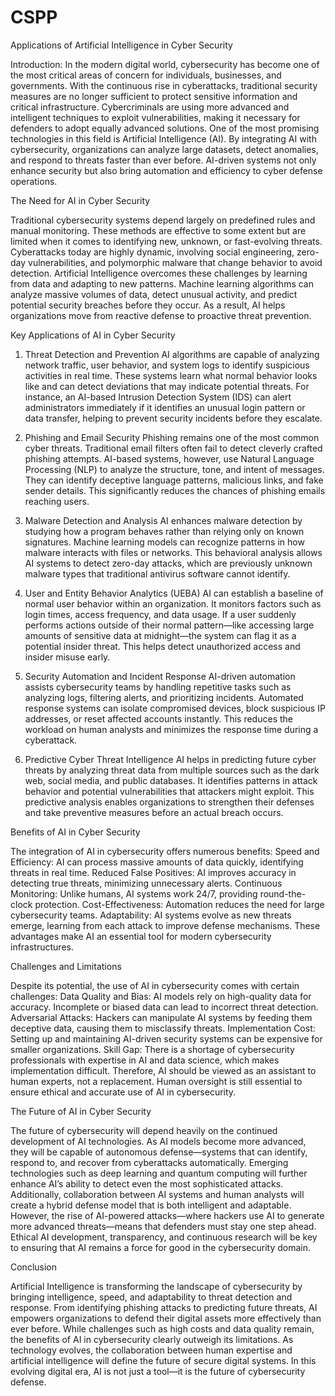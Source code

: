 # CSPP
Applications of Artificial Intelligence in Cyber Security

Introduction:
In the modern digital world, cybersecurity has become one of the most critical areas of concern for individuals, businesses, and governments. With the continuous rise in cyberattacks, traditional security measures are no longer sufficient to protect sensitive information and critical infrastructure. Cybercriminals are using more advanced and intelligent techniques to exploit vulnerabilities, making it necessary for defenders to adopt equally advanced solutions.
One of the most promising technologies in this field is Artificial Intelligence (AI). By integrating AI with cybersecurity, organizations can analyze large datasets, detect anomalies, and respond to threats faster than ever before. AI-driven systems not only enhance security but also bring automation and efficiency to cyber defense operations.

The Need for AI in Cyber Security

Traditional cybersecurity systems depend largely on predefined rules and manual monitoring. These methods are effective to some extent but are limited when it comes to identifying new, unknown, or fast-evolving threats. Cyberattacks today are highly dynamic, involving social engineering, zero-day vulnerabilities, and polymorphic malware that change behavior to avoid detection.
Artificial Intelligence overcomes these challenges by learning from data and adapting to new patterns. Machine learning algorithms can analyze massive volumes of data, detect unusual activity, and predict potential security breaches before they occur. As a result, AI helps organizations move from reactive defense to proactive threat prevention.

Key Applications of AI in Cyber Security
1. Threat Detection and Prevention
AI algorithms are capable of analyzing network traffic, user behavior, and system logs to identify suspicious activities in real time. These systems learn what normal behavior looks like and can detect deviations that may indicate potential threats. For instance, an AI-based Intrusion Detection System (IDS) can alert administrators immediately if it identifies an unusual login pattern or data transfer, helping to prevent security incidents before they escalate.

2. Phishing and Email Security
Phishing remains one of the most common cyber threats. Traditional email filters often fail to detect cleverly crafted phishing attempts. AI-based systems, however, use Natural Language Processing (NLP) to analyze the structure, tone, and intent of messages. They can identify deceptive language patterns, malicious links, and fake sender details. This significantly reduces the chances of phishing emails reaching users.

3. Malware Detection and Analysis
AI enhances malware detection by studying how a program behaves rather than relying only on known signatures. Machine learning models can recognize patterns in how malware interacts with files or networks. This behavioral analysis allows AI systems to detect zero-day attacks, which are previously unknown malware types that traditional antivirus software cannot identify.

4. User and Entity Behavior Analytics (UEBA)
AI can establish a baseline of normal user behavior within an organization. It monitors factors such as login times, access frequency, and data usage. If a user suddenly performs actions outside of their normal pattern—like accessing large amounts of sensitive data at midnight—the system can flag it as a potential insider threat. This helps detect unauthorized access and insider misuse early.

5. Security Automation and Incident Response
AI-driven automation assists cybersecurity teams by handling repetitive tasks such as analyzing logs, filtering alerts, and prioritizing incidents. Automated response systems can isolate compromised devices, block suspicious IP addresses, or reset affected accounts instantly. This reduces the workload on human analysts and minimizes the response time during a cyberattack.

6. Predictive Cyber Threat Intelligence
AI helps in predicting future cyber threats by analyzing threat data from multiple sources such as the dark web, social media, and public databases. It identifies patterns in attack behavior and potential vulnerabilities that attackers might exploit. This predictive analysis enables organizations to strengthen their defenses and take preventive measures before an actual breach occurs.

Benefits of AI in Cyber Security

The integration of AI in cybersecurity offers numerous benefits:
Speed and Efficiency: AI can process massive amounts of data quickly, identifying threats in real time.
Reduced False Positives: AI improves accuracy in detecting true threats, minimizing unnecessary alerts.
Continuous Monitoring: Unlike humans, AI systems work 24/7, providing round-the-clock protection.
Cost-Effectiveness: Automation reduces the need for large cybersecurity teams.
Adaptability: AI systems evolve as new threats emerge, learning from each attack to improve defense mechanisms.
These advantages make AI an essential tool for modern cybersecurity infrastructures.

Challenges and Limitations

Despite its potential, the use of AI in cybersecurity comes with certain challenges:
Data Quality and Bias: AI models rely on high-quality data for accuracy. Incomplete or biased data can lead to incorrect threat detection.
Adversarial Attacks: Hackers can manipulate AI systems by feeding them deceptive data, causing them to misclassify threats.
Implementation Cost: Setting up and maintaining AI-driven security systems can be expensive for smaller organizations.
Skill Gap: There is a shortage of cybersecurity professionals with expertise in AI and data science, which makes implementation difficult.
Therefore, AI should be viewed as an assistant to human experts, not a replacement. Human oversight is still essential to ensure ethical and accurate use of AI in cybersecurity.

The Future of AI in Cyber Security

The future of cybersecurity will depend heavily on the continued development of AI technologies. As AI models become more advanced, they will be capable of autonomous defense—systems that can identify, respond to, and recover from cyberattacks automatically.
Emerging technologies such as deep learning and quantum computing will further enhance AI’s ability to detect even the most sophisticated attacks. Additionally, collaboration between AI systems and human analysts will create a hybrid defense model that is both intelligent and adaptable.
However, the rise of AI-powered attacks—where hackers use AI to generate more advanced threats—means that defenders must stay one step ahead. Ethical AI development, transparency, and continuous research will be key to ensuring that AI remains a force for good in the cybersecurity domain.

Conclusion

Artificial Intelligence is transforming the landscape of cybersecurity by bringing intelligence, speed, and adaptability to threat detection and response. From identifying phishing attacks to predicting future threats, AI empowers organizations to defend their digital assets more effectively than ever before.
While challenges such as high costs and data quality remain, the benefits of AI in cybersecurity clearly outweigh its limitations. As technology evolves, the collaboration between human expertise and artificial intelligence will define the future of secure digital systems.
In this evolving digital era, AI is not just a tool—it is the future of cybersecurity defense.
